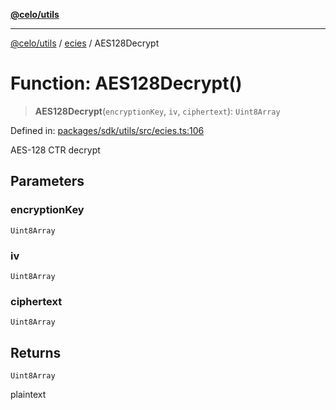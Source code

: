 [**@celo/utils**](../../README.md)

***

[@celo/utils](../../README.md) / [ecies](../README.md) / AES128Decrypt

# Function: AES128Decrypt()

> **AES128Decrypt**(`encryptionKey`, `iv`, `ciphertext`): `Uint8Array`

Defined in: [packages/sdk/utils/src/ecies.ts:106](https://github.com/celo-org/developer-tooling/blob/master/packages/sdk/utils/src/ecies.ts#L106)

AES-128 CTR decrypt

## Parameters

### encryptionKey

`Uint8Array`

### iv

`Uint8Array`

### ciphertext

`Uint8Array`

## Returns

`Uint8Array`

plaintext
